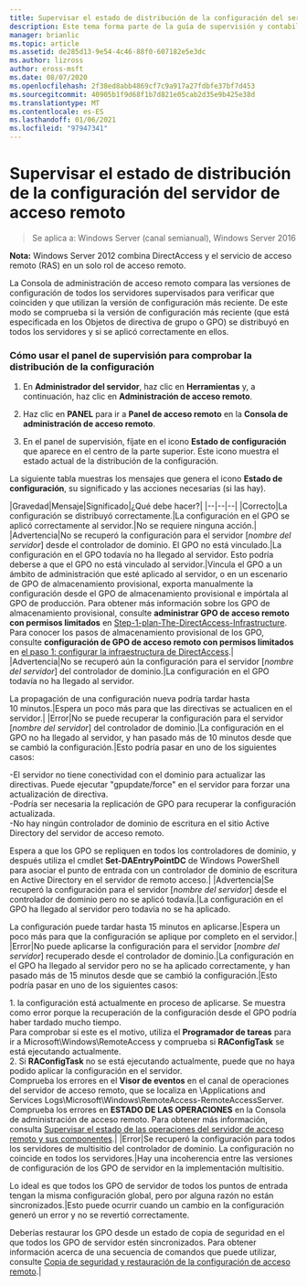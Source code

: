 ```yaml
---
title: Supervisar el estado de distribución de la configuración del servidor de acceso remoto
description: Este tema forma parte de la guía de supervisión y contabilidad de acceso remoto en Windows Server 2016.
manager: brianlic
ms.topic: article
ms.assetid: de285d13-9e54-4c46-88f0-607182e5e3dc
ms.author: lizross
author: eross-msft
ms.date: 08/07/2020
ms.openlocfilehash: 2f38ed8abb4869cf7c9a917a27fdbfe37bf7d453
ms.sourcegitcommit: 40905b1f9d68f1b7d821e05cab2d35e9b425e38d
ms.translationtype: MT
ms.contentlocale: es-ES
ms.lasthandoff: 01/06/2021
ms.locfileid: "97947341"
---
```

# <a name="monitor-the-configuration-distribution-status-of-the-remote-access-server"></a>Supervisar el estado de distribución de la configuración del servidor de acceso remoto

>Se aplica a: Windows Server (canal semianual), Windows Server 2016

**Nota:** Windows Server 2012 combina DirectAccess y el servicio de acceso remoto (RAS) en un solo rol de acceso remoto.

La Consola de administración de acceso remoto compara las versiones de configuración de todos los servidores supervisados para verificar que coinciden y que utilizan la versión de configuración más reciente. De este modo se comprueba si la versión de configuración más reciente (que está especificada en los Objetos de directiva de grupo o GPO) se distribuyó en todos los servidores y si se aplicó correctamente en ellos.

### <a name="to-use-the-monitoring-dashboard-to-monitor-the-configuration-distribution"></a>Cómo usar el panel de supervisión para comprobar la distribución de la configuración

1.  En **Administrador del servidor**, haz clic en **Herramientas** y, a continuación, haz clic en **Administración de acceso remoto**.

2.  Haz clic en **PANEL** para ir a **Panel de acceso remoto** en la **Consola de administración de acceso remoto**.

3.  En el panel de supervisión, fíjate en el icono **Estado de configuración** que aparece en el centro de la parte superior. Este icono muestra el estado actual de la distribución de la configuración.

La siguiente tabla muestras los mensajes que genera el icono **Estado de configuración**, su significado y las acciones necesarias (si las hay).

|Gravedad|Mensaje|Significado|¿Qué debe hacer?|
|--|--|--|
|Correcto|La configuración se distribuyó correctamente.|La configuración en el GPO se aplicó correctamente al servidor.|No se requiere ninguna acción.|
|Advertencia|No se recuperó la configuración para el servidor [*nombre del servidor*] desde el controlador de dominio. El GPO no está vinculado.|La configuración en el GPO todavía no ha llegado al servidor. Esto podría deberse a que el GPO no está vinculado al servidor.|Vincula el GPO a un ámbito de administración que esté aplicado al servidor, o en un escenario de GPO de almacenamiento provisional, exporta manualmente la configuración desde el GPO de almacenamiento provisional e impórtala al GPO de producción. Para obtener más información sobre los GPO de almacenamiento provisional, consulte **administrar GPO de acceso remoto con permisos limitados** en [Step-1-plan-The-DirectAccess-Infrastructure](../../directaccess/single-server-advanced/da-adv-plan-s1-infrastructure.md). Para conocer los pasos de almacenamiento provisional de los GPO, consulte **configuración de GPO de acceso remoto con permisos limitados** en [el paso 1: configurar la infraestructura de DirectAccess](../../directaccess/single-server-advanced/da-adv-configure-s1-infrastructure.md).|
|Advertencia|No se recuperó aún la configuración para el servidor [*nombre del servidor*] del controlador de dominio.|La configuración en el GPO todavía no ha llegado al servidor.<p>La propagación de una configuración nueva podría tardar hasta 10 minutos.|Espera un poco más para que las directivas se actualicen en el servidor.|
|Error|No se puede recuperar la configuración para el servidor [*nombre del servidor*] del controlador de dominio.|La configuración en el GPO no ha llegado al servidor, y han pasado más de 10 minutos desde que se cambió la configuración.|Esto podría pasar en uno de los siguientes casos:<p>-El servidor no tiene conectividad con el dominio para actualizar las directivas. Puede ejecutar "gpupdate/force" en el servidor para forzar una actualización de directiva.<br />-Podría ser necesaria la replicación de GPO para recuperar la configuración actualizada.<br />-No hay ningún controlador de dominio de escritura en el sitio Active Directory del servidor de acceso remoto.<p>Espera a que los GPO se repliquen en todos los controladores de dominio, y después utiliza el cmdlet **Set-DAEntryPointDC** de Windows PowerShell para asociar el punto de entrada con un controlador de dominio de escritura en Active Directory en el servidor de remoto acceso.|
|Advertencia|Se recuperó la configuración para el servidor [*nombre del servidor*] desde el controlador de dominio pero no se aplicó todavía.|La configuración en el GPO ha llegado al servidor pero todavía no se ha aplicado.<p>La configuración puede tardar hasta 15 minutos en aplicarse.|Espera un poco más para que la configuración se aplique por completo en el servidor.|
|Error|No puede aplicarse la configuración para el servidor [*nombre del servidor*] recuperado desde el controlador de dominio.|La configuración en el GPO ha llegado al servidor pero no se ha aplicado correctamente, y han pasado más de 15 minutos desde que se cambió la configuración.|Esto podría pasar en uno de los siguientes casos:<p>1. la configuración está actualmente en proceso de aplicarse. Se muestra como error porque la recuperación de la configuración desde el GPO podría haber tardado mucho tiempo.<br />    Para comprobar si este es el motivo, utiliza el **Programador de tareas** para ir a Microsoft\Windows\RemoteAccess y comprueba si **RAConfigTask** se está ejecutando actualmente.<br />2. Si **RAConfigTask** no se está ejecutando actualmente, puede que no haya podido aplicar la configuración en el servidor.<br />    Comprueba los errores en el **Visor de eventos** en el canal de operaciones del servidor de acceso remoto, que se localiza en \Applications and Services Logs\Microsoft\Windows\RemoteAccess-RemoteAccessServer.<br />    Comprueba los errores en **ESTADO DE LAS OPERACIONES** en la Consola de administración de acceso remoto. Para obtener más información, consulta [Supervisar el estado de las operaciones del servidor de acceso remoto y sus componentes](Monitor-the-operations-status-of-the-Remote-Access-server-and-its-components.md).|
|Error|Se recuperó la configuración para todos los servidores de multisitio del controlador de dominio. La configuración no coincide en todos los servidores.|Hay una incoherencia entre las versiones de configuración de los GPO de servidor en la implementación multisitio.<p>Lo ideal es que todos los GPO de servidor de todos los puntos de entrada tengan la misma configuración global, pero por alguna razón no están sincronizados.|Esto puede ocurrir cuando un cambio en la configuración generó un error y no se revertió correctamente.<p>Deberías restaurar los GPO desde un estado de copia de seguridad en el que todos los GPO de servidor estén sincronizados. Para obtener información acerca de una secuencia de comandos que puede utilizar, consulte [Copia de seguridad y restauración de la configuración de acceso remoto](https://gallery.technet.microsoft.com/Back-up-and-Restore-Remote-e157e6a6).|